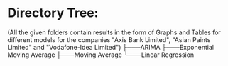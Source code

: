 # Directory Tree:
(All the given folders contain results in the form of Graphs and Tables for different models for the companies "Axis Bank Limited", "Asian Paints Limited" and "Vodafone-Idea Limited")
├───ARIMA 
├───Exponential Moving Average
├───Moving Average
└───Linear Regression